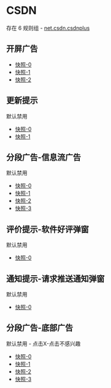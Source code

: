# CSDN

存在 6 规则组 - [net.csdn.csdnplus](/src/apps/net.csdn.csdnplus.ts)

## 开屏广告

- [快照-0](https://i.gkd.li/i/12673680)
- [快照-1](https://i.gkd.li/i/13826577)
- [快照-2](https://i.gkd.li/i/13224627)

## 更新提示

默认禁用

- [快照-0](https://i.gkd.li/i/12673693)
- [快照-1](https://i.gkd.li/i/12673654)

## 分段广告-信息流广告

默认禁用

- [快照-0](https://i.gkd.li/i/12673738)
- [快照-1](https://i.gkd.li/i/13224538)
- [快照-2](https://i.gkd.li/i/12673787)
- [快照-3](https://i.gkd.li/i/13224551)

## 评价提示-软件好评弹窗

默认禁用

- [快照-0](https://i.gkd.li/i/13251085)

## 通知提示-请求推送通知弹窗

默认禁用

- [快照-0](https://i.gkd.li/i/12673638)

## 分段广告-底部广告

默认禁用 - 点击X-点击不感兴趣

- [快照-0](https://i.gkd.li/i/13830821)
- [快照-1](https://i.gkd.li/i/14312501)
- [快照-2](https://i.gkd.li/i/13830858)
- [快照-3](https://i.gkd.li/i/14312349)

